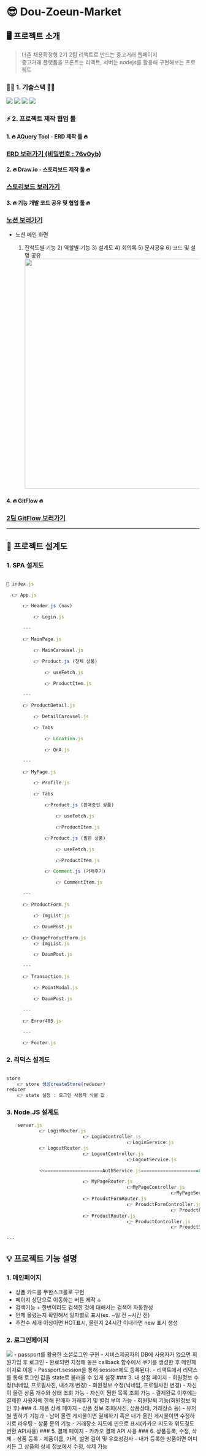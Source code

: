 # 😎 Dou-Zoeun-Market


## 🖥 프로젝트 소개

> 더존 채용확정형 2기 2팀 리액트로 만드는 중고거래 웹페이지<br/>
> 중고거래 플랫폼을 프론트는 리액트, 서버는 nodejs를 활용해 구현해보는 프로젝트

### 👨‍💻 1. 기술스택 👩‍💻

<img src="https://img.shields.io/badge/React-61dafb?style=flat-square&logo=React&logoColor=white"/> <img src="https://img.shields.io/badge/Redux-7944b6?style=flat-square&logo=Redux&logoColor=white"/> <img src="https://img.shields.io/badge/JavaScript-FFD400?style=flat-square&logo=JavaScript&logoColor=white"/> <img src="https://img.shields.io/badge/Node.JS-12317833?style=flat-square&logo=Node.js&logoColor=white"/>

### ⚡️ 2. 프로젝트 제작 협업 툴

#### 1. 🔥 AQuery Tool - ERD 제작 툴 🔥

### [ERD 보러가기 (비밀번호 : 76v0yb)](https://aquerytool.com/aquerymain/index/?rurl=88b8059d-c68c-4dc1-992d-da0e0ec50b40)

#### 2. 🔥 Draw.io - 스토리보드 제작 툴 🔥

### [스토리보드 보러가기](https://drive.google.com/file/d/167-C5-N8Qq-luxnQogYcf-DgwveQf1t-/view?usp=sharing)

#### 3. 🔥 기능 개발 코드 공유 및 협업 툴 🔥

### [노션 보러가기](https://pyrite-waiter-664.notion.site/Douzone-Team2-3d30df53aac3483e9722011bfcb80eb8)

- 노션 메인 화면

  1.  진척도별 기능 2) 역할별 기능 3) 설계도 4) 회의록 5) 문서공유 6) 코드 및 설명 공유
      <img src= https://velog.velcdn.com/images/oh_yunseong/post/6f378023-2d4d-4c83-af45-e90f0184dda3/image.png width="600">

#### 4. 🔥 GitFlow 🔥

### [2팀 GitFlow 보러가기](https://github.com/Dev-lemongrab/Dou-Zoeun-Market/blob/main/GitFlow.md)

---

## 📜 프로젝트 설계도

### 1. SPA 설계도

```javascript

🏁 index.js

  👉 App.js

      👉 Header.js (nav)

          👉 Login.js

      ---

      👉 MainPage.js

          👉 MainCarousel.js

          👉 Product.js (전체 상품)

              👉 useFetch.js

              👉 ProductItem.js

      ---

      👉 ProductDetail.js

          👉 DetailCarousel.js

          👉 Tabs

              👉 Location.js

              👉 QnA.js

      ---

      👉 MyPage.js

          👉 Profile.js

          👉 Tabs

              👉Product.js (판매중인 상품)

                  👉 useFetch.js

                  👉ProductItem.js

              👉Product.js (찜한 상품)

                  👉 useFetch.js

                  👉ProductItem.js

              👉 Comment.js (거래후기)

                  👉 CommentItem.js

      ---

      👉 ProductForm.js

          👉 ImgList.js

          👉 DaumPost.js

      👉 ChangeProductForm.js
          👉 ImgList.js

          👉 DaumPost.js

      ---

      👉 Transaction.js

          👉 PointModal.js

          👉 DaumPost.js

      ---

      👉 Error403.js

      ---

      👉 Footer.js


```

### 2. 리덕스 설계도

```javascript

store
	👉 store 생성createStore(reducer)
reducer
	👉 state 설정 : 로그인 사용자 식별 값

```

### 3. Node.JS 설계도

```javascript
	server.js
			👉 LoginRouter.js
							👉 LoginController.js
											👉LoginService.js
			👉 LogoutRouter.js
							👉 LogoutController.js
											👉LogoutService.js

			<<=====================AuthService.js=====================>>

							👉 MyPageRouter.js
											👉MyPageController.js
															👉MyPageService.js
							👉 ProudctFormRouter.js
											👉 ProudctFormController.js
															👉 ProudctFormService.js
							👉 ProductRouter.js
											👉 ProductController.js
															👉 ProudctService.js
```

	---
	
## 💡 프로젝트 기능 설명

### 1. 메인페이지

- 상품 카드를 무한스크롤로 구현
- 페이지 상단으로 이동하는 버튼 제작 🔝
- 검색기능 + 한번이라도 검색한 것에 대해서는 검색어 자동완성
- 언제 올렸는지 확인해서 일자별로 표시(ex. ~일 전 ~시간 전)
- 추천수 세개 이상이면 HOT표시, 올린지 24시간 이내라면 new 표시 생성

### 2. 로그인페이지

  <img src="https://img.shields.io/badge/Passport-61213120?style=flat-square&logo=Passport&logoColor=white"/>
  - passport를 활용한 소셜로그인 구현
    - 서비스제공자의 DB에 사용자가 없으면 회원가입 후 로그인
    - 완료되면 지정해 놓은 callback 함수에서 쿠키를 생성한 후 메인페이지로 이동	
    - Passport.session을 통해 session에도 등록된다.
  - 리액트에서 리덕스를 통해 로그인 값을 state로 불러올 수 있게 설정
  ### 3. 내 상점 페이지
  - 회원정보 수정(닉네임, 프로필사진, 내소개 변경)
  - 회원정보 수정(닉네임, 프로필사진 변경)
  - 자신이 올린 상품 개수와 상태 조회 가능
  - 자신이 찜한 목록 조회 가능
  - 결제완료 이후에는 결제한 사용자에 한해 판매자 거래후기 및 별점 부여 가능
  - 회원탈퇴 기능(회원정보 확인 후)
  ### 4. 제품 상세 페이지
  - 상품 정보 조회(사진, 상품상태, 거래장소 등)
  - 유저별 찜하기 기능과 
  - 남이 올린 게시물이면 결제하기 혹은 내가 올린 게시물이면 수정하기로 라우팅
  - 상품 문의 기능
  - 거래장소 지도에 핀으로 표시(카카오 지도와 위도경도 변환 API사용)
  ### 5. 결제 페이지
  - 카카오 결제 API 사용 
  ### 6. 상품등록, 수정, 삭제
  - 상품 등록
  	- 제품이름, 가격, 설명 길이 및 유효성검사
  - 내가 등록한 상품이면 어디서든 그 상품의 상세 정보에서 수정, 삭제 가능
